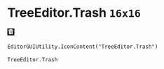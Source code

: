 # TreeEditor.Trash `16x16`
<img src="/img/TreeEditor.Trash.png" width=16 height=16>

``` CSharp
EditorGUIUtility.IconContent("TreeEditor.Trash")
```
```
TreeEditor.Trash
```

